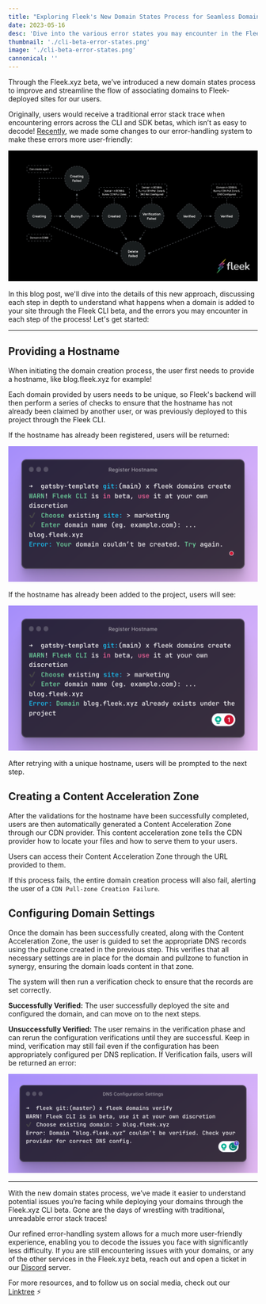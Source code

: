 ```yaml
---
title: "Exploring Fleek's New Domain States Process for Seamless Domain Creation"
date: 2023-05-16
desc: 'Dive into the various error states you may encounter in the Fleek.xyz CLI beta domain creation process!'
thumbnail: './cli-beta-error-states.png'
image: './cli-beta-error-states.png'
cannonical: ''
---
```


Through the Fleek.xyz beta, we’ve introduced a new domain states process to improve and streamline the flow of associating domains to Fleek-deployed sites for our users.

Originally, users would receive a traditional error stack trace when encountering errors across the CLI and SDK betas, which isn’t as easy to decode! [Recently](/blog/announcements/error-management-improvements/), we made some changes to our error-handling system to make these errors more user-friendly:

![](./error-handling-updated.jpeg)

In this blog post, we'll dive into the details of this new approach, discussing each step in depth to understand what happens when a domain is added to your site through the Fleek CLI beta, and the errors you may encounter in each step of the process! Let's get started:

---

## Providing a Hostname

When initiating the domain creation process, the user first needs to provide a hostname, like blog.fleek.xyz for example!

Each domain provided by users needs to be unique, so Fleek's backend will then perform a series of checks to ensure that the hostname has not already been claimed by another user, or was previously deployed to this project through the Fleek CLI.

If the hostname has already been registered, users will be returned:

![](./host-name-registered.png)

If the hostname has already been added to the project, users will see:

![](./host-proj-reg.png)

After retrying with a unique hostname, users will be prompted to the next step.

## Creating a Content Acceleration Zone

After the validations for the hostname have been successfully completed, users are then automatically generated a Content Acceleration Zone through our CDN provider. This content acceleration zone tells the CDN provider how to locate your files and how to serve them to your users.

Users can access their Content Acceleration Zone through the URL provided to them.

If this process fails, the entire domain creation process will also fail, alerting the user of a `CDN Pull-zone Creation Failure`.

## Configuring Domain Settings

Once the domain has been successfully created, along with the Content Acceleration Zone, the user is guided to set the appropriate DNS records using the pullzone created in the previous step. This verifies that all necessary settings are in place for the domain and pullzone to function in synergy, ensuring the domain loads content in that zone.

The system will then run a verification check to ensure that the records are set correctly.

**Successfully Verified:** The user successfully deployed the site and configured the domain, and can move on to the next steps.

**Unsuccessfully Verified:** The user remains in the verification phase and can rerun the configuration verifications until they are successful. Keep in mind, verification may still fail even if the configuration has been appropriately configured per DNS replication. If Verification fails, users will be returned an error:

![](./dns-config-settings-ray.png)

---

With the new domain states process, we’ve made it easier to understand potential issues you’re facing while deploying your domains through the Fleek.xyz CLI beta. Gone are the days of wrestling with traditional, unreadable error stack traces!

Our refined error-handling system allows for a much more user-friendly experience, enabling you to decode the issues you face with significantly less difficulty. If you are still encountering issues with your domains, or any of the other services in the Fleek.xyz beta, reach out and open a ticket in our [Discord](https://discord.gg/fleek) server.

For more resources, and to follow us on social media, check out our [Linktree](https://linktr.ee/fleek) ⚡️
